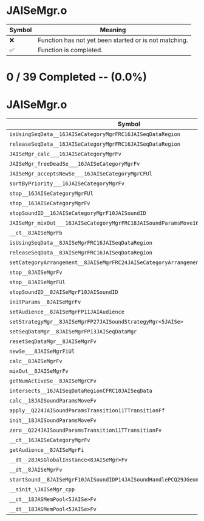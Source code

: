 # JAISeMgr.o
| Symbol | Meaning 
| ------------- | ------------- 
| :x: | Function has not yet been started or is not matching. 
| :white_check_mark: | Function is completed. 


# 0 / 39 Completed -- (0.0%)
# JAISeMgr.o
| Symbol | Decompiled? |
| ------------- | ------------- |
| `isUsingSeqData__16JAISeCategoryMgrFRC16JAISeqDataRegion` | :x: |
| `releaseSeqData__16JAISeCategoryMgrFRC16JAISeqDataRegion` | :x: |
| `JAISeMgr_calc___16JAISeCategoryMgrFv` | :x: |
| `JAISeMgr_freeDeadSe___16JAISeCategoryMgrFv` | :x: |
| `JAISeMgr_acceptsNewSe___16JAISeCategoryMgrCFUl` | :x: |
| `sortByPriority___16JAISeCategoryMgrFv` | :x: |
| `stop__16JAISeCategoryMgrFUl` | :x: |
| `stop__16JAISeCategoryMgrFv` | :x: |
| `stopSoundID__16JAISeCategoryMgrF10JAISoundID` | :x: |
| `JAISeMgr_mixOut___16JAISeCategoryMgrFRC18JAISoundParamsMove16JAISoundActivity` | :x: |
| `__ct__8JAISeMgrFb` | :x: |
| `isUsingSeqData__8JAISeMgrFRC16JAISeqDataRegion` | :x: |
| `releaseSeqData__8JAISeMgrFRC16JAISeqDataRegion` | :x: |
| `setCategoryArrangement__8JAISeMgrFRC24JAISeCategoryArrangement` | :x: |
| `stop__8JAISeMgrFv` | :x: |
| `stop__8JAISeMgrFUl` | :x: |
| `stopSoundID__8JAISeMgrF10JAISoundID` | :x: |
| `initParams__8JAISeMgrFv` | :x: |
| `setAudience__8JAISeMgrFP11JAIAudience` | :x: |
| `setStrategyMgr__8JAISeMgrFP27JAISoundStrategyMgr<5JAISe>` | :x: |
| `setSeqDataMgr__8JAISeMgrFP13JAISeqDataMgr` | :x: |
| `resetSeqDataMgr__8JAISeMgrFv` | :x: |
| `newSe___8JAISeMgrFiUl` | :x: |
| `calc__8JAISeMgrFv` | :x: |
| `mixOut__8JAISeMgrFv` | :x: |
| `getNumActiveSe__8JAISeMgrCFv` | :x: |
| `intersects__16JAISeqDataRegionCFRC10JAISeqData` | :x: |
| `calc__18JAISoundParamsMoveFv` | :x: |
| `apply__Q224JAISoundParamsTransition11TTransitionFf` | :x: |
| `init__18JAISoundParamsMoveFv` | :x: |
| `zero__Q224JAISoundParamsTransition11TTransitionFv` | :x: |
| `__ct__16JAISeCategoryMgrFv` | :x: |
| `getAudience__8JAISeMgrFi` | :x: |
| `__dt__28JASGlobalInstance<8JAISeMgr>Fv` | :x: |
| `__dt__8JAISeMgrFv` | :x: |
| `startSound__8JAISeMgrF10JAISoundIDP14JAISoundHandlePCQ29JGeometry8TVec3<f>` | :x: |
| `__sinit_\JAISeMgr_cpp` | :x: |
| `__ct__18JASMemPool<5JAISe>Fv` | :x: |
| `__dt__18JASMemPool<5JAISe>Fv` | :x: |
